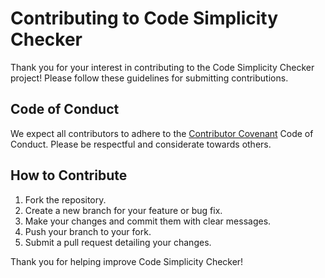 # Contributing to Code Simplicity Checker

Thank you for your interest in contributing to the Code Simplicity Checker project! Please follow these guidelines for submitting contributions.

## Code of Conduct
We expect all contributors to adhere to the [Contributor Covenant](https://www.contributor-covenant.org/) Code of Conduct. Please be respectful and considerate towards others.

## How to Contribute
1. Fork the repository.
2. Create a new branch for your feature or bug fix.
3. Make your changes and commit them with clear messages.
4. Push your branch to your fork.
5. Submit a pull request detailing your changes.

Thank you for helping improve Code Simplicity Checker!